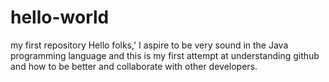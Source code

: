 # hello-world
my first repository
Hello folks,'
I aspire to be very sound in the Java programming language and
this is my first attempt at understanding github and how to be
better and collaborate with other developers.
